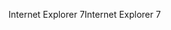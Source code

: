 <span data-ttu-id="61d92-101">Internet Explorer 7</span><span class="sxs-lookup"><span data-stu-id="61d92-101">Internet Explorer 7</span></span>